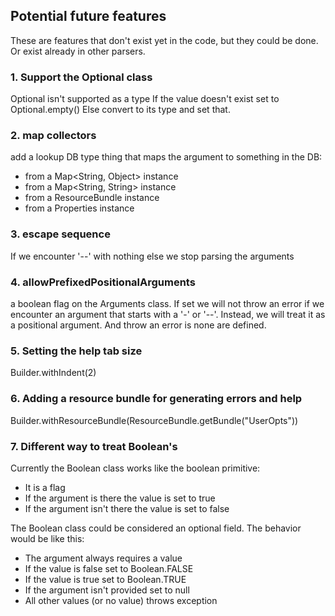 
## Potential future features

These are features that don't exist yet in the code, but they could be done.
Or exist already in other parsers.

### 1. Support the Optional class

Optional isn't supported as a type
If the value doesn't exist set to Optional.empty()
Else convert to its type and set that.

### 2. map collectors

add a lookup DB type thing that maps the argument to something in the DB:
- from a Map<String, Object> instance
- from a Map<String, String> instance
- from a ResourceBundle instance
- from a Properties instance 

### 3. escape sequence

If we encounter '--' with nothing else we stop parsing the arguments

### 4. allowPrefixedPositionalArguments

a boolean flag on the Arguments class. 
If set we will not throw an error if we encounter an argument that starts with a '-' or '--'.
Instead, we will treat it as a positional argument.
And throw an error is none are defined.

### 5. Setting the help tab size

Builder.withIndent(2)

### 6. Adding a resource bundle for generating errors and help

Builder.withResourceBundle(ResourceBundle.getBundle("UserOpts"))

### 7. Different way to treat Boolean's

Currently the Boolean class works like the boolean primitive:
- It is a flag
- If the argument is there the value is set to true
- If the argument isn't there the value is set to false

The Boolean class could be considered an optional field. The behavior would be like this:
- The argument always requires a value
- If the value is false set to Boolean.FALSE
- If the value is true set to Boolean.TRUE
- If the argument isn't provided set to null
- All other values (or no value) throws exception